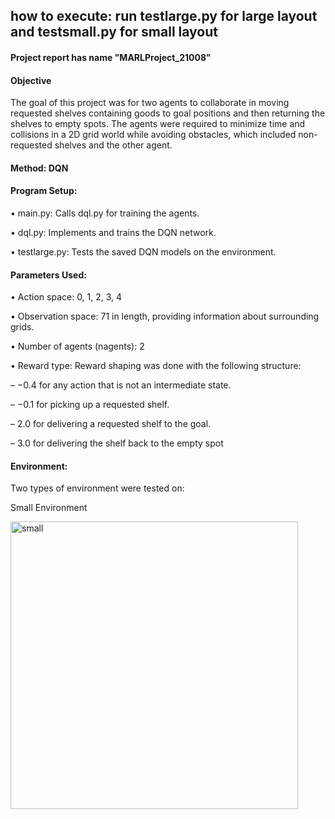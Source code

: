 ## how to execute: run testlarge.py for large layout and testsmall.py for small layout

#### Project report has name "MARLProject_21008"

#### Objective
The goal of this project was for two agents to collaborate in moving requested shelves containing goods to
 goal positions and then returning the shelves to empty spots. The agents were required to minimize time
 and collisions in a 2D grid world while avoiding obstacles, which included non-requested shelves and the
 other agent.

 #### Method: DQN

 #### Program Setup:
 • main.py: Calls dql.py for training the agents.
 
 • dql.py: Implements and trains the DQN network.
 
 • testlarge.py: Tests the saved DQN models on the environment.

 #### Parameters Used:
 • Action space: 0, 1, 2, 3, 4
 
 • Observation space: 71 in length, providing information about surrounding grids.
 
 • Number of agents (nagents): 2
 
 • Reward type: Reward shaping was done with the following structure:
 
 – −0.4 for any action that is not an intermediate state.
 
 – −0.1 for picking up a requested shelf.
 
 – 2.0 for delivering a requested shelf to the goal.
 
 – 3.0 for delivering the shelf back to the empty spot

 #### Environment:
 Two types of environment were tested on:

 Small Environment
 
 <img width="460" alt="small" src="https://github.com/user-attachments/assets/032bd60e-c083-4539-9115-3e8fa18868e2">

 
